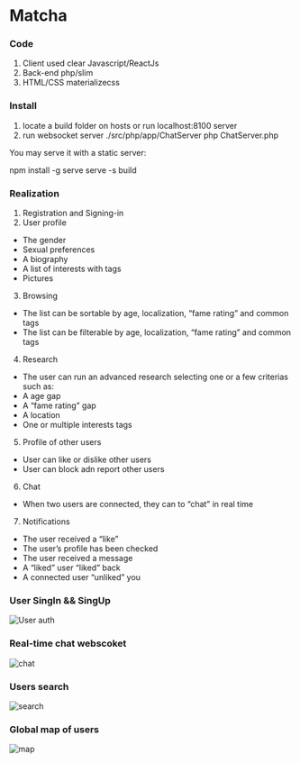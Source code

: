 # Matcha

### Code
1. Client used clear Javascript/ReactJs
2. Back-end php/slim
3. HTML/CSS materializecss

### Install
1. locate a build folder on hosts or run localhost:8100 server
2. run websocket server ./src/php/app/ChatServer php ChatServer.php

You may serve it with a static server:

  npm install -g serve
  serve -s build

### Realization
1. Registration and Signing-in <br/>
2. User profile <br/>
 * The gender <br/>
 * Sexual preferences <br/>
 * A biography <br/>
 * A list of interests with tags <br/>
 * Pictures <br/>
3. Browsing <br/>
 * The list can be sortable by age, localization, “fame rating” and common tags<br/>
 * The list can be filterable by age, localization, “fame rating” and common tags<br/>

4. Research <br/>
 * The user can  run an advanced research selecting one or a few criterias such
as: <br/>
 * A age gap<br/>
 * A “fame rating” gap<br/>
 * A location<br/>
 * One or multiple interests tags<br/>

5. Profile of other users <br/>
 * User can like or dislike other users <br/>
 * User can block adn report other users <br/>

6. Chat <br/>
 * When two users are connected, they can to “chat” in real time<br/>

7. Notifications <br/>
 * The user received a “like”<br/>
 * The user’s profile has been checked<br/>
 * The user received a message<br/>
 * A “liked” user “liked” back<br/>
 * A connected user “unliked” you<br/>

### User SingIn && SingUp
![User auth](/readme/matcha.singin.gif)

### Real-time chat webscoket
![chat](https://media.giphy.com/media/X7hOTHPSUzyf3hlqRu/giphy.gif)

### Users search
![search](https://media.giphy.com/media/1inplzYExMY5K81Fhy/giphy.gif)

### Global map of users
![map](https://media.giphy.com/media/vgzADvCV3VVkaSJaqL/giphy.gif)
